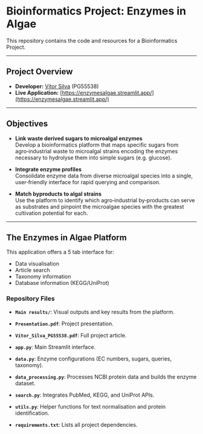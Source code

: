 # Bioinformatics Project: Enzymes in Algae

This repository contains the code and resources for a Bioinformatics Project.

---

## Project Overview

* **Developer:** [Vítor Silva](https://github.com/VitorSilva-3) (PG55538)  
* **Live Application:** [https://enzymesalgae.streamlit.app/](https://enzymesalgae.streamlit.app/)  

---

## Objectives

- **Link waste derived sugars to microalgal enzymes**  
  Develop a bioinformatics platform that maps specific sugars from agro‑industrial waste to microalgal strains encoding the enzymes necessary to hydrolyse them into simple sugars (e.g. glucose).

- **Integrate enzyme profiles**  
  Consolidate enzyme data from diverse microalgal species into a single, user‑friendly interface for rapid querying and comparison.

- **Match byproducts to algal strains**  
  Use the platform to identify which agro‑industrial by‑products can serve as substrates and pinpoint the microalgae species with the greatest cultivation potential for each.  

---

## The Enzymes in Algae Platform  

This application offers a 5 tab interface for:  
* Data visualisation  
* Article search  
* Taxonomy information  
* Database information (KEGG/UniProt)   

### Repository Files  

* **`Main results/`**: Visual outputs and key results from the platform.
   
* **`Presentation.pdf`**: Project presentation.
  
* **`Vítor_Silva_PG55538.pdf`**: Full project article.
    
* **`app.py`**: Main Streamlit interface.

* **`data.py`**: Enzyme configurations (EC numbers, sugars, queries, taxonomy).
    
* **`data_processing.py`**: Processes NCBI protein data and builds the enzyme dataset.
    
* **`search.py`**: Integrates PubMed, KEGG, and UniProt APIs.
  
* **`utils.py`**: Helper functions for text normalisation and protein identification.
    
* **`requirements.txt`**: Lists all project dependencies.    
